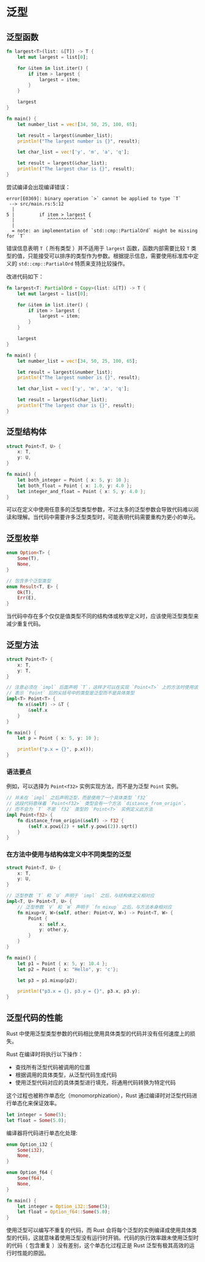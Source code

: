 # 泛型

## 泛型函数

```rust
fn largest<T>(list: &[T]) -> T {
    let mut largest = list[0];

    for &item in list.iter() {
        if item > largest {
            largest = item;
        }
    }

    largest
}

fn main() {
    let number_list = vec![34, 50, 25, 100, 65];

    let result = largest(&number_list);
    println!("The largest number is {}", result);

    let char_list = vec!['y', 'm', 'a', 'q'];

    let result = largest(&char_list);
    println!("The largest char is {}", result);
}
```

尝试编译会出现编译错误：

```shell
error[E0369]: binary operation `>` cannot be applied to type `T`
 --> src/main.rs:5:12
  |
5 |         if item > largest {
  |            ^^^^^^^^^^^^^^
  |
  = note: an implementation of `std::cmp::PartialOrd` might be missing for `T`
```

错误信息表明 `T`（ 所有类型 ）并不适用于 `largest` 函数，函数内部需要比较 `T` 类型的值，只能接受可以排序的类型作为参数。根据提示信息，需要使用标准库中定义的 `std::cmp::PartialOrd` 特质来支持比较操作。

改进代码如下：

```rust
fn largest<T: PartialOrd + Copy>(list: &[T]) -> T {
    let mut largest = list[0];

    for &item in list.iter() {
        if item > largest {
            largest = item;
        }
    }

    largest
}

fn main() {
    let number_list = vec![34, 50, 25, 100, 65];

    let result = largest(&number_list);
    println!("The largest number is {}", result);

    let char_list = vec!['y', 'm', 'a', 'q'];

    let result = largest(&char_list);
    println!("The largest char is {}", result);
}
```

## 泛型结构体

```rust
struct Point<T, U> {
    x: T,
    y: U,
}

fn main() {
    let both_integer = Point { x: 5, y: 10 };
    let both_float = Point { x: 1.0, y: 4.0 };
    let integer_and_float = Point { x: 5, y: 4.0 };
}
```

可以在定义中使用任意多的泛型类型参数，不过太多的泛型参数会导致代码难以阅读和理解。当代码中需要许多泛型类型时，可能表明代码需要重构为更小的单元。

## 泛型枚举

```rust
enum Option<T> {
    Some(T),
    None,
}

// 包含多个泛型类型
enum Result<T, E> {
    Ok(T),
    Err(E),
}
```

当代码中存在多个仅仅是值类型不同的结构体或枚举定义时，应该使用泛型类型来减少重复代码。

## 泛型方法

```rust
struct Point<T> {
    x: T,
    y: T,
}

// 注意必须在 `impl` 后面声明 `T`，这样才可以在实现 `Point<T>` 上的方法时使用该类型
// 表示 `Point` 后的尖括号中的类型是泛型而不是具体类型
impl<T> Point<T> {
    fn x(&self) -> &T {
        &self.x
    }
}

fn main() {
    let p = Point { x: 5, y: 10 };

    println!("p.x = {}", p.x());
}
```

### 语法要点

例如，可以选择为 `Point<f32>` 实例实现方法，而不是为泛型 `Point` 实例。

```rust
// 并未在 `impl` 之后声明泛型，而是使用了一个具体类型 `f32`
// 这段代码意味着 `Point<f32>` 类型会有一个方法 `distance_from_origin`，
// 而不会为 `T` 不是 `f32` 类型的 `Point<T>` 实例定义此方法
impl Point<f32> {
    fn distance_from_origin(&self) -> f32 {
        (self.x.powi(2) + self.y.powi(2)).sqrt()
    }
}
```

### 在方法中使用与结构体定义中不同类型的泛型

```rust
struct Point<T, U> {
    x: T,
    y: U,
}

// 泛型参数 `T` 和 `U` 声明于 `impl` 之后，与结构体定义相对应
impl<T, U> Point<T, U> {
    // 泛型参数 `V` 和 `W` 声明于 `fn mixup` 之后，与方法本身相对应
    fn mixup<V, W>(self, other: Point<V, W>) -> Point<T, W> {
        Point {
            x: self.x,
            y: other.y,
        }
    }
}

fn main() {
    let p1 = Point { x: 5, y: 10.4 };
    let p2 = Point { x: "Hello", y: 'c'};

    let p3 = p1.mixup(p2);

    println!("p3.x = {}, p3.y = {}", p3.x, p3.y);
}
```

## 泛型代码的性能

Rust 中使用泛型类型参数的代码相比使用具体类型的代码并没有任何速度上的损失。

Rust 在编译时将执行以下操作：

- 查找所有泛型代码被调用的位置
- 根据调用的具体类型，从泛型代码生成代码
- 使用泛型代码对应的具体类型进行填充，将通用代码转换为特定代码

这个过程也被称作单态化（monomorphization），Rust 通过编译时对泛型代码进行单态化来保证效率。

```rust
let integer = Some(5);
let float = Some(5.0);
```

编译器将代码进行单态化处理:

```rust
enum Option_i32 {
    Some(i32),
    None,
}

enum Option_f64 {
    Some(f64),
    None,
}

fn main() {
    let integer = Option_i32::Some(5);
    let float = Option_f64::Some(5.0);
}
```

使用泛型可以编写不重复的代码，而 Rust 会将每个泛型的实例编译成使用具体类型的代码，这就意味着使用泛型没有运行时开销。代码的执行效率跟未使用泛型时的代码（ 包含重复 ）没有差别，这个单态化过程正是 Rust 泛型有极其高效的运行时性能的原因。
